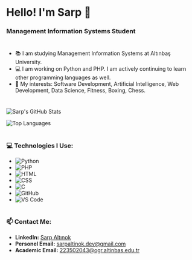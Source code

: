 # Hello! I'm Sarp 👋
### Management Information Systems Student

#
- 📚 I am studying Management Information Systems at Altınbaş University.
- 💻 I am working on Python and PHP. I am actively continuing to learn other programming languages as well.
- 🎯 My interests: Software Development, Artificial Intelligence, Web Development, Data Science, Fitness, Boxing, Chess.
#
![Sarp's GitHub Stats](https://github-readme-stats.vercel.app/api?username=sarpaltinok&show_icons=true&theme=radical)

![Top Languages](https://github-readme-stats.vercel.app/api/top-langs/?username=sarpaltinok&layout=compact&theme=radical)
#

### 💻 Technologies I Use:
- ![Python](https://img.shields.io/badge/-Python-3776AB?logo=python&logoColor=white&style=for-the-badge)
- ![PHP](https://img.shields.io/badge/-PHP-777BB4?logo=php&logoColor=white&style=for-the-badge)
- ![HTML](https://img.shields.io/badge/-HTML-E34F26?logo=html5&logoColor=white&style=for-the-badge)
- ![CSS](https://img.shields.io/badge/-CSS-1572B6?logo=css3&logoColor=white&style=for-the-badge)
- ![C](https://img.shields.io/badge/-C-A8B9CC?logo=c&logoColor=white&style=for-the-badge)
- ![GitHub](https://img.shields.io/badge/-GitHub-181717?logo=github&logoColor=white&style=for-the-badge)
- ![VS Code](https://img.shields.io/badge/-VS%20Code-007ACC?logo=visual-studio-code&logoColor=white&style=for-the-badge)
#
### 📫 Contact Me:
- **LinkedIn:** [Sarp Altınok](https://www.linkedin.com/in/sarpaltinok/)
- **Personel Email:** [sarpaltinok.dev@gmail.com](mailto:sarpaltinok.dev@gmail.com)
- **Academic Email:** [223502043@ogr.altinbas.edu.tr](mailto:223502043@ogr.altinbas.edu.tr)


